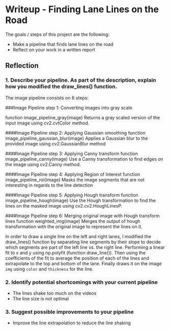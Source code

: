 # Writeup - Finding Lane Lines on the Road

The goals / steps of this project are the following:
* Make a pipeline that finds lane lines on the road
* Reflect on your work in a written report


## Reflection

### 1. Describe your pipeline. As part of the description, explain how you modified the draw_lines() function.

The image pipeline consists on 6 steps: 

###Image Pipeline step 1: Converting images into gray scale

function image_pipeline_gray(image) 
Returns a gray scaled version of the input image using cv2.cvtColor method.


####Image Pipeline step 2: Applying Gaussian smoothing
function image_pipeline_gaussian_blur(image)
Applies a Gaussian blur to the provided image using cv2.GaussianBlur method

####Image Pipeline step 3: Applying Canny transform
function image_pipeline_canny(image)
Use a Canny transformation to find edges on the image using cv2.Canny method.

####Image Pipeline step 4: Applying Region of Interest
function image_pipeline_roi(image)
Masks the image segments that are not interesting in regards to the line detection

####Image Pipeline step 5: Applying Hough transform
function image_pipeline_hough(image)
Use the Hough transformation to find the lines on the masked image using cv2.cv2.HoughLinesP. 

####Image Pipeline step 6: Merging original image with Hough transform lines
function weighted_img(image)
Merges the output of hough transformation with the original image to represent the lines on it.

In order to draw a single line on the left and right lanes, I modified the draw_lines() function by 
separating line segments by their slope to decide which segments are part of the left line vs. the right line.
Performing a linear fit to x and y using np.polyfit (function draw_line()).
Then using the coefficients of the fit to average the position of each of the lines and extrapolate to the top and bottom of the lane. Finally draws it on the image `img` using `color` and `thickness` for the line.


### 2. Identify potential shortcomings with your current pipeline

- The lines shake too much on the videos
- The line size is not optimal


### 3. Suggest possible improvements to your pipeline

- Improve the line extrapolation to reduce the line shaking
